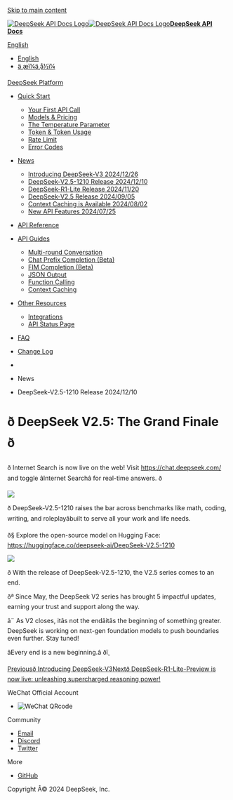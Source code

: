 [Skip to main content](https://api-docs.deepseek.com/news/news1210#__docusaurus_skipToContent_fallback)

[![DeepSeek API Docs Logo](https://cdn.deepseek.com/platform/favicon.png)![DeepSeek API Docs Logo](https://cdn.deepseek.com/platform/favicon.png)**DeepSeek API Docs**](https://api-docs.deepseek.com/)

[ English](https://api-docs.deepseek.com/news/news1210)

  * [English](https://api-docs.deepseek.com/news/news1210)
  * [ä¸­æï¼ä¸­å½ï¼](https://api-docs.deepseek.com/zh-cn/news/news1210)



[DeepSeek Platform](https://platform.deepseek.com/)

  * [Quick Start](https://api-docs.deepseek.com/)

    * [Your First API Call](https://api-docs.deepseek.com/)
    * [Models & Pricing](https://api-docs.deepseek.com/quick_start/pricing)
    * [The Temperature Parameter](https://api-docs.deepseek.com/quick_start/parameter_settings)
    * [Token & Token Usage](https://api-docs.deepseek.com/quick_start/token_usage)
    * [Rate Limit](https://api-docs.deepseek.com/quick_start/rate_limit)
    * [Error Codes](https://api-docs.deepseek.com/quick_start/error_codes)
  * [News](https://api-docs.deepseek.com/news/news1226)

    * [Introducing DeepSeek-V3 2024/12/26](https://api-docs.deepseek.com/news/news1226)
    * [DeepSeek-V2.5-1210 Release 2024/12/10](https://api-docs.deepseek.com/news/news1210)
    * [DeepSeek-R1-Lite Release 2024/11/20](https://api-docs.deepseek.com/news/news1120)
    * [DeepSeek-V2.5 Release 2024/09/05](https://api-docs.deepseek.com/news/news0905)
    * [Context Caching is Available 2024/08/02](https://api-docs.deepseek.com/news/news0802)
    * [New API Features 2024/07/25](https://api-docs.deepseek.com/news/news0725)
  * [API Reference](https://api-docs.deepseek.com/api/deepseek-api)

  * [API Guides](https://api-docs.deepseek.com/guides/multi_round_chat)

    * [Multi-round Conversation](https://api-docs.deepseek.com/guides/multi_round_chat)
    * [Chat Prefix Completion (Beta)](https://api-docs.deepseek.com/guides/chat_prefix_completion)
    * [FIM Completion (Beta)](https://api-docs.deepseek.com/guides/fim_completion)
    * [JSON Output](https://api-docs.deepseek.com/guides/json_mode)
    * [Function Calling](https://api-docs.deepseek.com/guides/function_calling)
    * [Context Caching](https://api-docs.deepseek.com/guides/kv_cache)
  * [Other Resources](https://github.com/deepseek-ai/awesome-deepseek-integration/tree/main)

    * [Integrations](https://github.com/deepseek-ai/awesome-deepseek-integration/tree/main)
    * [API Status Page](https://status.deepseek.com/)
  * [FAQ](https://api-docs.deepseek.com/faq)
  * [Change Log](https://api-docs.deepseek.com/updates)



  * [](https://api-docs.deepseek.com/)
  * News
  * DeepSeek-V2.5-1210 Release 2024/12/10



# ð DeepSeek V2.5: The Grand Finale ð

ð Internet Search is now live on the web! Visit <https://chat.deepseek.com/> and toggle âInternet Searchâ for real-time answers. ð

![](https://dp-cdn-deepseek.obs.cn-east-3.myhuaweicloud.com/api-docs/deepseek_v2_5_search_en.gif)

ð DeepSeek-V2.5-1210 raises the bar across benchmarks like math, coding, writing, and roleplayâbuilt to serve all your work and life needs.

ð§ Explore the open-source model on Hugging Face: <https://huggingface.co/deepseek-ai/DeepSeek-V2.5-1210>

![](https://dp-cdn-deepseek.obs.cn-east-3.myhuaweicloud.com/api-docs/deepseek_v2_5_benchmark_en.png)

ð With the release of DeepSeek-V2.5-1210, the V2.5 series comes to an end.

ðª Since May, the DeepSeek V2 series has brought 5 impactful updates, earning your trust and support along the way.

â¨ As V2 closes, itâs not the endâitâs the beginning of something greater. DeepSeek is working on next-gen foundation models to push boundaries even further. Stay tuned!

âEvery end is a new beginning.â ðï¸

[Previousð Introducing DeepSeek-V3](https://api-docs.deepseek.com/news/news1226)[Nextð DeepSeek-R1-Lite-Preview is now live: unleashing supercharged reasoning power!](https://api-docs.deepseek.com/news/news1120)

WeChat Official Account

  * ![WeChat QRcode](https://cdn.deepseek.com/official_account.jpg)



Community

  * [Email](mailto:api-service@deepseek.com)
  * [Discord](https://discord.gg/Tc7c45Zzu5)
  * [Twitter](https://twitter.com/deepseek_ai)



More

  * [GitHub](https://github.com/deepseek-ai)



Copyright Â© 2024 DeepSeek, Inc.
